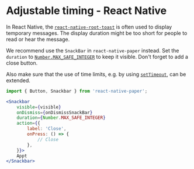 # Adjustable timing - React Native

In React Native, the [`react-native-root-toast`](https://github.com/magicismight/react-native-root-toast) is often used to display temporary messages. The display duration might be too short for people to read or hear the message.

We recommend use the `SnackBar` in `react-native-paper` instead. Set the `duration` to [`Number.MAX_SAFE_INTEGER`](https://developer.mozilla.org/en-US/docs/Web/JavaScript/Reference/Global_Objects/Number/MAX_SAFE_INTEGER) to keep it visible. Don't forget to add a close button.

Also make sure that the use of time limits, e.g. by using [`setTimeout`](https://developer.mozilla.org/en-US/docs/Web/API/setTimeout), can be extended.

```jsx
import { Button, Snackbar } from 'react-native-paper';

<Snackbar
    visible={visible}
    onDismiss={onDismissSnackBar}
    duration={Number.MAX_SAFE_INTEGER}
    action={{
        label: 'Close',
        onPress: () => {
            // Close
        },
    }}>
    Appt
</Snackbar>
```
